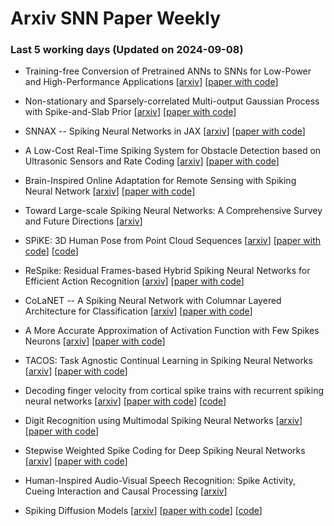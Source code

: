 # Arxiv SNN Paper Weekly


 ### **Last 5 working days (Updated on 2024-09-08)** 


- Training-free Conversion of Pretrained ANNs to SNNs for Low-Power and High-Performance Applications [[arxiv](https://arxiv.org/abs/2409.03368)] [[paper with code](https://paperswithcode.com/paper/training-free-conversion-of-pretrained-anns)]

- Non-stationary and Sparsely-correlated Multi-output Gaussian Process with Spike-and-Slab Prior [[arxiv](https://arxiv.org/abs/2409.03149)] [[paper with code](https://paperswithcode.com/paper/non-stationary-and-sparsely-correlated-multi)]

- SNNAX -- Spiking Neural Networks in JAX [[arxiv](https://arxiv.org/abs/2409.02842)] [[paper with code](https://paperswithcode.com/paper/snnax-spiking-neural-networks-in-jax)]

- A Low-Cost Real-Time Spiking System for Obstacle Detection based on Ultrasonic Sensors and Rate Coding [[arxiv](https://arxiv.org/abs/2409.02680)] [[paper with code](https://paperswithcode.com/paper/a-low-cost-real-time-spiking-system-for)]

- Brain-Inspired Online Adaptation for Remote Sensing with Spiking Neural Network [[arxiv](https://arxiv.org/abs/2409.02146)] [[paper with code](https://paperswithcode.com/paper/brain-inspired-online-adaptation-for-remote)]

- Toward Large-scale Spiking Neural Networks: A Comprehensive Survey and Future Directions [[arxiv](https://arxiv.org/abs/2409.02111)]

- SPiKE: 3D Human Pose from Point Cloud Sequences [[arxiv](https://arxiv.org/abs/2409.01879)] [[paper with code](https://paperswithcode.com/paper/spike-3d-human-pose-from-point-cloud)] [[code](https://github.com/iballester/SPiKE)]

- ReSpike: Residual Frames-based Hybrid Spiking Neural Networks for Efficient Action Recognition [[arxiv](https://arxiv.org/abs/2409.01564)] [[paper with code](https://paperswithcode.com/paper/respike-residual-frames-based-hybrid-spiking)]

- CoLaNET -- A Spiking Neural Network with Columnar Layered Architecture for Classification [[arxiv](https://arxiv.org/abs/2409.01230)] [[paper with code](https://paperswithcode.com/paper/colanet-a-spiking-neural-network-with)]

- A More Accurate Approximation of Activation Function with Few Spikes Neurons [[arxiv](https://arxiv.org/abs/2409.00044)] [[paper with code](https://paperswithcode.com/paper/a-more-accurate-approximation-of-activation)]

- TACOS: Task Agnostic Continual Learning in Spiking Neural Networks [[arxiv](https://arxiv.org/abs/2409.00021)] [[paper with code](https://paperswithcode.com/paper/tacos-task-agnostic-continual-learning-in)]

- Decoding finger velocity from cortical spike trains with recurrent spiking neural networks [[arxiv](https://arxiv.org/abs/2409.01762)] [[paper with code](https://paperswithcode.com/paper/decoding-finger-velocity-from-cortical-spike)] [[code](https://github.com/fmi-basel/neural-decoding-RSNN)]

- Digit Recognition using Multimodal Spiking Neural Networks [[arxiv](https://arxiv.org/abs/2409.00552)] [[paper with code](https://paperswithcode.com/paper/digit-recognition-using-multimodal-spiking)]

- Stepwise Weighted Spike Coding for Deep Spiking Neural Networks [[arxiv](https://arxiv.org/abs/2408.17245)] [[paper with code](https://paperswithcode.com/paper/stepwise-weighted-spike-coding-for-deep)]

- Human-Inspired Audio-Visual Speech Recognition: Spike Activity, Cueing Interaction and Causal Processing [[arxiv](https://arxiv.org/abs/2408.16564)]

- Spiking Diffusion Models [[arxiv](https://arxiv.org/abs/2408.16467)] [[paper with code](https://paperswithcode.com/paper/spiking-diffusion-models)] [[code](https://github.com/andycao1125/sdm)]

